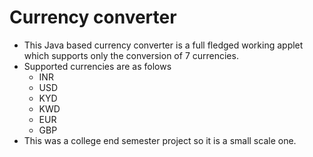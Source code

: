 # Currency converter
- This Java based currency converter is a full fledged working applet which supports only the conversion of 7 currencies.
- Supported currencies are as folows
  - INR
  - USD
  - KYD
  - KWD
  - EUR
  - GBP
- This was a college end semester project so it is a small scale one.
